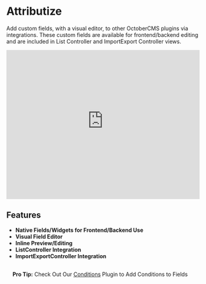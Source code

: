 # Attributize

Add custom fields, with a visual editor, to other OctoberCMS plugins via integrations.  These custom fields are available for frontend/backend editing and are included in List Controller and ImportExport Controller views.

<iframe height="388" src="https://www.youtube-nocookie.com/embed/Fy4CdfGH_Sw?controls=0" title="YouTube video player" frameborder="0" allow="accelerometer; autoplay; clipboard-write; encrypted-media; gyroscope; picture-in-picture" allowfullscreen style="width:100%"></iframe>

## Features

 - **Native Fields/Widgets for Frontend/Backend Use**
 - **Visual Field Editor** 
 - **Inline Preview/Editing** 
 - **ListController Integration**
 - **ImportExportController Integration**

<div class="tip custom-block" style="padding:16px;">
<strong>Pro Tip:</strong> Check Out Our <a href="/conditions/">Conditions</a>
 Plugin to Add Conditions to Fields
</div>